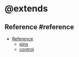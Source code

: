 # @extends

## Reference #reference

* [Reference](/reference)
  * [pins](/reference/pins)
  * [control](/reference/control)

